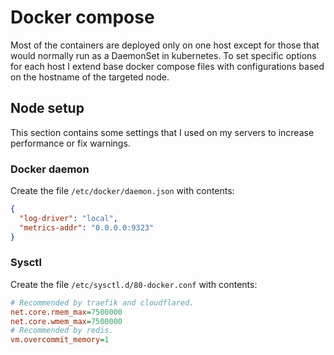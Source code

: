 # Docker compose

Most of the containers are deployed only on one host except for those that would
normally run as a DaemonSet in kubernetes. To set specific options for each host
I extend base docker compose files with configurations based on the hostname of
the targeted node.

## Node setup

This section contains some settings that I used on my servers to increase
performance or fix warnings.

### Docker daemon

Create the file `/etc/docker/daemon.json` with contents:

```json
{
  "log-driver": "local",
  "metrics-addr": "0.0.0.0:9323"
}
```

### Sysctl

Create the file `/etc/sysctl.d/80-docker.conf` with contents:

```ini
# Recommended by traefik and cloudflared.
net.core.rmem_max=7500000
net.core.wmem_max=7500000
# Recommended by redis.
vm.overcommit_memory=1
```
